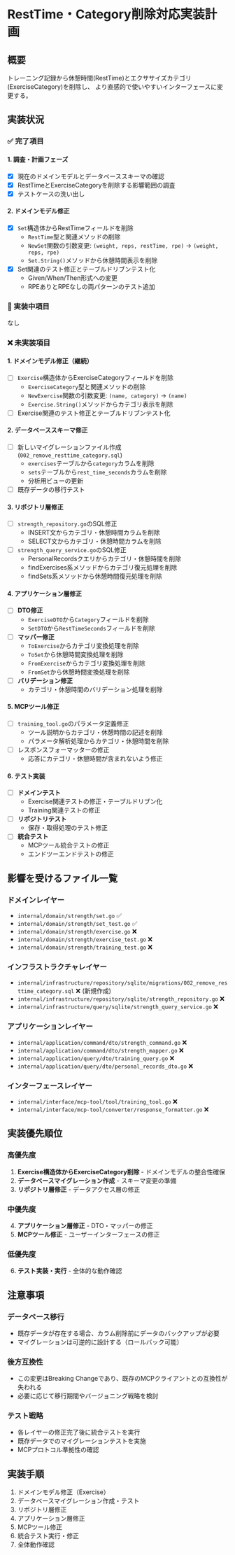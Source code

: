 # RestTime・Category削除対応実装計画

## 概要

トレーニング記録から休憩時間(RestTime)とエクササイズカテゴリ(ExerciseCategory)を削除し、
より直感的で使いやすいインターフェースに変更する。

## 実装状況

### ✅ 完了項目

#### 1. **調査・計画フェーズ**
- [x] 現在のドメインモデルとデータベーススキーマの確認
- [x] RestTimeとExerciseCategoryを削除する影響範囲の調査
- [x] テストケースの洗い出し

#### 2. **ドメインモデル修正**
- [x] `Set`構造体からRestTimeフィールドを削除
  - `RestTime`型と関連メソッドの削除
  - `NewSet`関数の引数変更: `(weight, reps, restTime, rpe)` → `(weight, reps, rpe)`
  - `Set.String()`メソッドから休憩時間表示を削除
- [x] Set関連のテスト修正とテーブルドリブンテスト化
  - Given/When/Then形式への変更
  - RPEありとRPEなしの両パターンのテスト追加

### 🔄 実装中項目

なし

### ❌ 未実装項目

#### 1. **ドメインモデル修正（継続）**
- [ ] `Exercise`構造体からExerciseCategoryフィールドを削除
  - `ExerciseCategory`型と関連メソッドの削除
  - `NewExercise`関数の引数変更: `(name, category)` → `(name)`
  - `Exercise.String()`メソッドからカテゴリ表示を削除
- [ ] Exercise関連のテスト修正とテーブルドリブンテスト化

#### 2. **データベーススキーマ修正**
- [ ] 新しいマイグレーションファイル作成 (`002_remove_resttime_category.sql`)
  - `exercises`テーブルから`category`カラムを削除
  - `sets`テーブルから`rest_time_seconds`カラムを削除
  - 分析用ビューの更新
- [ ] 既存データの移行テスト

#### 3. **リポジトリ層修正**
- [ ] `strength_repository.go`のSQL修正
  - INSERT文からカテゴリ・休憩時間カラムを削除
  - SELECT文からカテゴリ・休憩時間カラムを削除
- [ ] `strength_query_service.go`のSQL修正
  - PersonalRecordsクエリからカテゴリ・休憩時間を削除
  - findExercises系メソッドからカテゴリ復元処理を削除
  - findSets系メソッドから休憩時間復元処理を削除

#### 4. **アプリケーション層修正**
- [ ] **DTO修正**
  - `ExerciseDTO`から`Category`フィールドを削除
  - `SetDTO`から`RestTimeSeconds`フィールドを削除
- [ ] **マッパー修正**
  - `ToExercise`からカテゴリ変換処理を削除
  - `ToSet`から休憩時間変換処理を削除
  - `FromExercise`からカテゴリ変換処理を削除
  - `FromSet`から休憩時間変換処理を削除
- [ ] **バリデーション修正**
  - カテゴリ・休憩時間のバリデーション処理を削除

#### 5. **MCPツール修正**
- [ ] `training_tool.go`のパラメータ定義修正
  - ツール説明からカテゴリ・休憩時間の記述を削除
  - パラメータ解析処理からカテゴリ・休憩時間を削除
- [ ] レスポンスフォーマッターの修正
  - 応答にカテゴリ・休憩時間が含まれないよう修正

#### 6. **テスト実装**
- [ ] **ドメインテスト**
  - Exercise関連テストの修正・テーブルドリブン化
  - Training関連テストの修正
- [ ] **リポジトリテスト**
  - 保存・取得処理のテスト修正
- [ ] **統合テスト**
  - MCPツール統合テストの修正
  - エンドツーエンドテストの修正

## 影響を受けるファイル一覧

### ドメインレイヤー
- `internal/domain/strength/set.go` ✅
- `internal/domain/strength/set_test.go` ✅
- `internal/domain/strength/exercise.go` ❌
- `internal/domain/strength/exercise_test.go` ❌
- `internal/domain/strength/training_test.go` ❌

### インフラストラクチャレイヤー
- `internal/infrastructure/repository/sqlite/migrations/002_remove_resttime_category.sql` ❌ (新規作成)
- `internal/infrastructure/repository/sqlite/strength_repository.go` ❌
- `internal/infrastructure/query/sqlite/strength_query_service.go` ❌

### アプリケーションレイヤー
- `internal/application/command/dto/strength_command.go` ❌
- `internal/application/command/dto/strength_mapper.go` ❌
- `internal/application/query/dto/training_query.go` ❌
- `internal/application/query/dto/personal_records_dto.go` ❌

### インターフェースレイヤー
- `internal/interface/mcp-tool/tool/training_tool.go` ❌
- `internal/interface/mcp-tool/converter/response_formatter.go` ❌

## 実装優先順位

### 高優先度
1. **Exercise構造体からExerciseCategory削除** - ドメインモデルの整合性確保
2. **データベースマイグレーション作成** - スキーマ変更の準備
3. **リポジトリ層修正** - データアクセス層の修正

### 中優先度
4. **アプリケーション層修正** - DTO・マッパーの修正
5. **MCPツール修正** - ユーザーインターフェースの修正

### 低優先度
6. **テスト実装・実行** - 全体的な動作確認

## 注意事項

### データベース移行
- 既存データが存在する場合、カラム削除前にデータのバックアップが必要
- マイグレーションは可逆的に設計する（ロールバック可能）

### 後方互換性
- この変更はBreaking Changeであり、既存のMCPクライアントとの互換性が失われる
- 必要に応じて移行期間やバージョニング戦略を検討

### テスト戦略
- 各レイヤーの修正完了後に統合テストを実行
- 既存データでのマイグレーションテストを実施
- MCPプロトコル準拠性の確認

## 実装手順

1. ドメインモデル修正（Exercise）
2. データベースマイグレーション作成・テスト
3. リポジトリ層修正
4. アプリケーション層修正
5. MCPツール修正
6. 統合テスト実行・修正
7. 全体動作確認